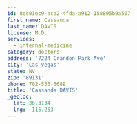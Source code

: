 ```yaml
---
id: 8ec01ec9-aca2-4fda-a912-158895b9a507
first_name: Cassanda
last_name: DAVIS
license: M.D.
services:
  - internal-medicine
category: doctors
address: '7224 Crandon Park Ave'
city: 'Las Vegas'
state: NV
zip: '89131'
phone: 702-533-5689
title: 'Cassanda DAVIS'
_geoloc:
  lat: 36.3134
  lng: -115.253
---
```

